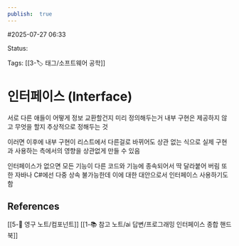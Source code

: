 ```yaml
---
publish:  true
---
```

#2025-07-27 06:33

Status: 

Tags: [[3-🏷️ 태그/소프트웨어 공학]]

# 인터페이스 (Interface)
서로 다른 애들이 어떻게 정보 교환할건지 미리 정의해두는거
내부 구현은 제공하지 않고 무엇을 할지 추상적으로 정해두는 것

이러면 이후에 내부 구현이 리스트에서 다른걸로 바뀌어도 상관 없는 식으로
실제 구현과 사용하는 측에서의 영향을 상관없게 만들 수 있음

인터페이스가 없으면 모든 기능이 다른 코드와 기능에 종속되어서 딱 달라붙어 버림
또한 자바나 C#에선 다중 상속 불가능한데 이에 대한 대안으로서 인터페이스 사용하기도 함

## References
 [[5-💎 영구 노트/컴포넌트]]
 [[1-📚 참고 노트/ai 답변/프로그래밍 인터페이스 종합 핸드북]]